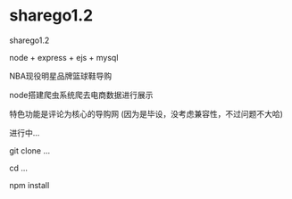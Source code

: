 # sharego1.2
sharego1.2


node + express + ejs + mysql

NBA现役明星品牌篮球鞋导购

node搭建爬虫系统爬去电商数据进行展示

特色功能是评论为核心的导购网
(因为是毕设，没考虑兼容性，不过问题不大哈)

进行中...

git clone ...

cd ...

npm install 
